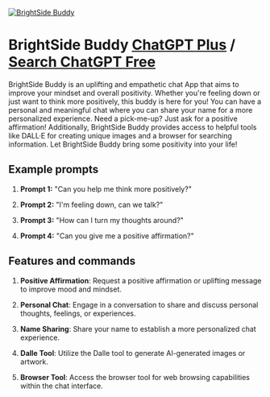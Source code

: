 
[![BrightSide Buddy](https://files.oaiusercontent.com/file-UGjdtqtV1FbrYBa6cpTMoa0l?se=2123-10-18T00%3A06%3A59Z&sp=r&sv=2021-08-06&sr=b&rscc=max-age%3D31536000%2C%20immutable&rscd=attachment%3B%20filename%3Da5901457-3717-4a57-9214-7f5a0c5e102b.png&sig=9DS3m%2BqXbUWTFQNdZ0lIUhyX59FQUbL04hSiqmMa9XI%3D)](https://chat.openai.com/g/g-BPuenA4tv-brightside-buddy)

# BrightSide Buddy [ChatGPT Plus](https://chat.openai.com/g/g-BPuenA4tv-brightside-buddy) / [Search ChatGPT Free](https://gptcall.net/index.html#/?search=BrightSide%20Buddy)

BrightSide Buddy is an uplifting and empathetic chat App that aims to improve your mindset and overall positivity. Whether you're feeling down or just want to think more positively, this buddy is here for you! You can have a personal and meaningful chat where you can share your name for a more personalized experience. Need a pick-me-up? Just ask for a positive affirmation! Additionally, BrightSide Buddy provides access to helpful tools like DALL·E for creating unique images and a browser for searching information. Let BrightSide Buddy bring some positivity into your life!

## Example prompts

1. **Prompt 1:** "Can you help me think more positively?"

2. **Prompt 2:** "I'm feeling down, can we talk?"

3. **Prompt 3:** "How can I turn my thoughts around?"

4. **Prompt 4:** "Can you give me a positive affirmation?"

## Features and commands

1. **Positive Affirmation**: Request a positive affirmation or uplifting message to improve mood and mindset.

2. **Personal Chat**: Engage in a conversation to share and discuss personal thoughts, feelings, or experiences.

3. **Name Sharing**: Share your name to establish a more personalized chat experience.

4. **Dalle Tool**: Utilize the Dalle tool to generate AI-generated images or artwork.

5. **Browser Tool**: Access the browser tool for web browsing capabilities within the chat interface.


